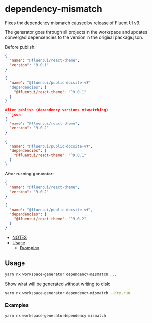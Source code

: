 # dependency-mismatch

Fixes the dependency mismatch caused by release of Fluent UI v9.

The generator goes through all projects in the workspace and updates converged dependencies to the version
in the original package.json.

Before publish:

````json
{
  "name": "@fluentui/react-theme",
  "version": "9.0.1"
}

{
  "name": "@fluentui/public-docsite-v9"
  "dependencies": {
    "@fluentui/react-theme": "^9.0.1"
  }
}

After publish (dependency versions mismatching):
```json
{
  "name": "@fluentui/react-theme",
  "version": "9.0.2"
}

{
  "name": "@fluentui/public-docsite-v9",
  "dependencies": {
    "@fluentui/react-theme": "^9.0.1"
  }
}
````

After running generator:

```json
{
  "name": "@fluentui/react-theme",
  "version": "9.0.2"
}

{
  "name": "@fluentui/public-docsite-v9",
  "dependencies": {
    "@fluentui/react-theme": "^9.0.2"
  }
}
```

<!-- toc -->

- [NOTES](#notes)
- [Usage](#usage)
  - [Examples](#examples)
  <!-- tocstop -->

## Usage

```sh
yarn nx workspace-generator dependency-mismatch ...
```

Show what will be generated without writing to disk:

```sh
yarn nx workspace-generator dependency-mismatch --dry-run
```

### Examples

```sh
yarn nx workspace-generatordependency-mismatch
```
